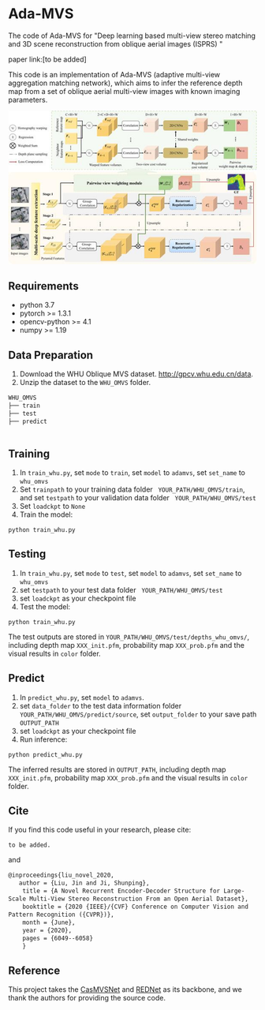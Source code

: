 # Ada-MVS
The code of Ada-MVS for "Deep learning based multi-view stereo matching and 3D scene reconstruction from oblique aerial images (ISPRS) "

paper link:[to be added]



This code is an implementation of Ada-MVS (adaptive multi-view aggregation matching network), which aims to infer the reference depth map from a set of oblique aerial multi-view images with known imaging parameters.

![adamvs](fig/Figure1.jpg)



## Requirements
* python 3.7
* pytorch >= 1.3.1
* opencv-python >= 4.1
* numpy >= 1.19

## Data Preparation
1. Download the WHU Oblique MVS dataset.  http://gpcv.whu.edu.cn/data. <br/>
2. Unzip the dataset to the ```WHU_OMVS``` folder. <br/>
```
WHU_OMVS
├── train    
├── test
├── predict                                
             
```

## Training

1. In ```train_whu.py```, set ```mode``` to ```train```, set ```model``` to ```adamvs```, set ```set_name``` to ```whu_omvs```<br/>
2. Set ```trainpath``` to your training data folder ``` YOUR_PATH/WHU_OMVS/train```, and set ```testpath``` to your validation data folder ``` YOUR_PATH/WHU_OMVS/test```<br/>
3. Set ```loadckpt``` to ```None```<br/>
2. Train the model:<br/>
```
python train_whu.py
```

## Testing
1. In ```train_whu.py```, set ```mode``` to ```test```, set ```model``` to ```adamvs```, set ```set_name``` to ```whu_omvs```<br/>
2. set ```testpath``` to your test data folder ``` YOUR_PATH/WHU_OMVS/test```<br/>
3. set ```loadckpt``` as your checkpoint file <br/>
2. Test the model:<br/>

```
python train_whu.py 
```

The test outputs are stored in ```YOUR_PATH/WHU_OMVS/test/depths_whu_omvs/```, including depth map ```XXX_init.pfm```, probability map ```XXX_prob.pfm``` and the visual results in  ```color``` folder.<br/>


## Predict
1. In ```predict_whu.py```, set ```model``` to ```adamvs```. <br/>
2. set ```data_folder``` to the test data information folder ``` YOUR_PATH/WHU_OMVS/predict/source```, set ```output_folder``` to your save path ``` OUTPUT_PATH```<br/>
3. set ```loadckpt``` as your checkpoint file <br/>
2. Run inference:<br/>

```
python predict_whu.py 
```

The inferred results are stored in ```OUTPUT_PATH```, including depth map ```XXX_init.pfm```, probability map ```XXX_prob.pfm``` and the visual results in  ```color``` folder.<br/>




## Cite
If you find this code useful in your research, please cite:

```
to be added.
```
and 
```
@inproceedings{liu_novel_2020,
   author = {Liu, Jin and Ji, Shunping},
	title = {A Novel Recurrent Encoder-Decoder Structure for Large-Scale Multi-View Stereo Reconstruction From an Open Aerial Dataset},
	booktitle = {2020 {IEEE}/{CVF} Conference on Computer Vision and Pattern Recognition ({CVPR})},
	month = {June},
	year = {2020},
	pages = {6049--6058}
	}
```



## Reference
This project takes the [CasMVSNet](https://github.com/alibaba/cascade-stereo) and [REDNet](https://github.com/gpcv-liujin/REDNet-pytorch) as its backbone, and we thank the authors for providing the source code.
